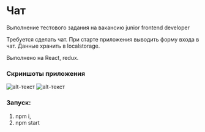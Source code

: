 # Чат

Выполнение тестового задания на вакансию junior frontend developer

Требуется сделать чат. При старте приложения выводить форму входа в чат. Данные хранить в localstorage.

Выполнено на React, redux.

### Скриншоты приложения 
![alt-текст](https://pp.userapi.com/c845120/v845120463/10e457/WwK9hqH8Anw.jpg "Пример 1")
![alt-текст](https://pp.userapi.com/c848732/v848732463/a0c66/jWgmDVQjMzk.jpg "Пример 2")
### Запуск:
1. npm i,
2. npm start
